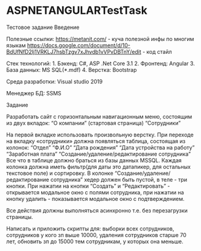 # ASPNETANGULARTestTask
Тестовое задание 
 Введение

Полезные ссылки:
https://metanit.com/ - куча полезной инфы по многим языкам
https://docs.google.com/document/d/10-BdUfNfD2Ij1VRKLJ7hsbTzgv7xJhvdb1vVPvDBTnY/edit - код стайл


Стек технологий:
	1. Бэкенд: C#, ASP .Net Core 3.1
2. Фронтенд: Angular
3. База данных: MS SQL(*.mdf)
4. Верстка: Bootstrap

Среда разработки: Visual studio 2019

Менеджер БД: SSMS

Задание

Разработать сайт с горизонтальным навигационным меню, состоящим из двух вкладок:
“О компании” (стартовая страница)
“Сотрудники”

На первой вкладке использовать произвольную верстку. При переходе на вкладку «сотрудники» должна появляться таблица, состоящая из колонок:
“Отдел”
“Ф.И.О”
“Дата рождения”
“Дата устройства на работу”
“Заработная плата”
“Создание/удаление/редактирование сотрудника”
Все что в таблице должно браться из базы данных MSSQL.
Каждая колонка должна иметь фильтр(для даты это датапикер, для остальных текстовое поле) и сортировку.
В колонке “Создание/удаление/редактирование сотрудника” хедер должен быть пустой, в теле - три кнопки. При нажатии на кнопки “Создать” и “Редактировать” - открывается модальное окно с полями сотрудника, при нажатии на кнопку удалить - показывается модальное окно с подтверждением.

Все действия должны выполняться асинхронно т.е. без перезагрузки страницы.

Написать и приложить скрипты для: выборки всех сотрудников, сотрудников у кого зп выше 10000, удаления сотрудников старше 70 лет, обновить зп до 15000  тем сотрудникам, у которых она меньше.
